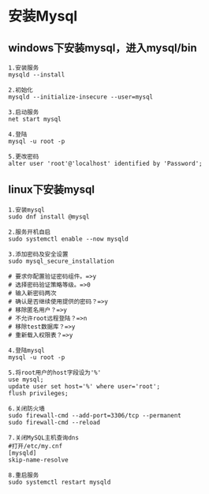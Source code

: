 # 安装Mysql

## windows下安装mysql，进入mysql/bin

    1.安装服务
    mysqld --install

    2.初始化
    mysqld --initialize-insecure --user=mysql

    3.启动服务
    net start mysql

    4.登陆
    mysql -u root -p

    5.更改密码
    alter user 'root'@'localhost' identified by 'Password';

## linux下安装mysql

    1.安装mysql
    sudo dnf install @mysql

    2.服务开机自启
    sudo systemctl enable --now mysqld

    3.添加密码及安全设置
    sudo mysql_secure_installation

    # 要求你配置验证密码组件。=>y
    # 选择密码验证策略等级。=>0
    # 输入新密码两次
    # 确认是否继续使用提供的密码？=>y
    # 移除匿名用户？=>y
    # 不允许root远程登陆？=>n
    # 移除test数据库？=>y
    # 重新载入权限表？=>y

    4.登陆mysql
    mysql -u root -p

    5.将root用户的host字段设为'%'
    use mysql;
    update user set host='%' where user='root';
    flush privileges;

    6.关闭防火墙
    sudo firewall-cmd --add-port=3306/tcp --permanent
    sudo firewall-cmd --reload

    7.关闭MySQL主机查询dns
    #打开/etc/my.cnf
    [mysqld]
    skip-name-resolve

    8.重启服务
    sudo systemctl restart mysqld
